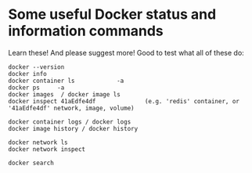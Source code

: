 # Some useful Docker status and information commands

Learn these! And please suggest more! Good to test what all of these do:

```
docker --version
docker info
docker container ls            -a
docker ps     -a
docker images  / docker image ls 
docker inspect 41aEdfe4df              (e.g. 'redis' container, or '41aEdfe4df' network, image, volume)

docker container logs / docker logs
docker image history / docker history

docker network ls
docker network inspect

docker search
```
